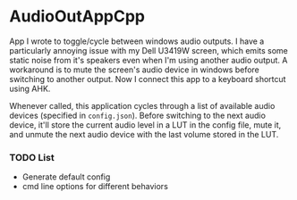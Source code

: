 # AudioOutAppCpp

App I wrote to toggle/cycle between windows audio outputs.
I have a particularly annoying issue with my Dell U3419W screen, which emits some static noise from it's speakers even when I'm using another audio output.
A workaround is to mute the screen's audio device in windows before switching to another output.
Now I connect this app to a keyboard shortcut using AHK.

Whenever called, this application cycles through a list of available audio devices (specified in ```config.json```).
Before switching to the next audio device, it'll store the current audio level in a LUT in the config file, mute it, and unmute the next audio device with the last volume stored in the LUT.

### TODO List
- Generate default config
- cmd line options for different behaviors
